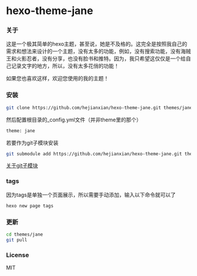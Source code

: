 # hexo-theme-jane

### 关于

这是一个极其简单的hexo主题，甚至说，她是不及格的。这完全是按照我自己的需求和想法来设计的一个主题，没有太多的功能，例如，没有搜索功能，没有海贼王和火影忍者，没有分享，也没有脸书和推特。因为，我只希望这仅仅是一个给自己记录文字的地方，所以，没有太多花俏的功能！

如果您也喜欢这样，欢迎您使用的我的主题！

### 安装

```bash
git clone https://github.com/hejianxian/hexo-theme-jane.git themes/jane
```

然后配置根目录的_config.yml文件（并非theme里的那个）

```bash
theme: jane
```

若要作为git子模块安装
```bash
git submodule add https://github.com/hejianxian/hexo-theme-jane.git themes/jane
```
[关于git子模块](https://yuguo.us/weblog/git-submodule/)

### tags
因为tags是单独一个页面展示，所以需要手动添加，输入以下命令就可以了

```bash
hexo new page tags
```

### 更新

```bash
cd themes/jane
git pull
```

### License

MIT
